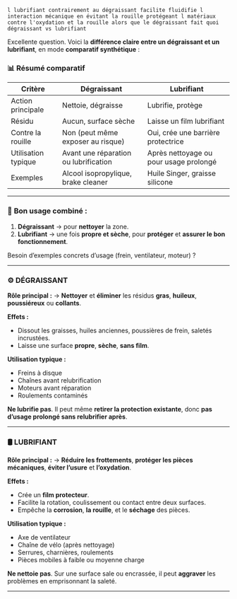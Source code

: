 ```
l lubrifiant contrairement au dégraissant facilite fluidifie l interaction mécanique en évitant la rouille protégeant l matériaux contre l'oxydation et la rouille alors que le dégraissant fait quoi dégraissant vs lubrifiant 
```

Excellente question. Voici la **différence claire entre un dégraissant et un lubrifiant**, en mode **comparatif synthétique** :

### 📊 **Résumé comparatif**

| Critère             | Dégraissant                           | Lubrifiant                             |
| ------------------- | ------------------------------------- | -------------------------------------- |
| Action principale   | Nettoie, dégraisse                    | Lubrifie, protège                      |
| Résidu              | Aucun, surface sèche                  | Laisse un film lubrifiant              |
| Contre la rouille   | Non (peut même exposer au risque)     | Oui, crée une barrière protectrice     |
| Utilisation typique | Avant une réparation ou lubrification | Après nettoyage ou pour usage prolongé |
| Exemples            | Alcool isopropylique, brake cleaner   | Huile Singer, graisse silicone         |

------

### 🔁 **Bon usage combiné :**

1. **Dégraissant** → pour **nettoyer** la zone.
2. **Lubrifiant** → une fois **propre et sèche**, pour **protéger** et **assurer le bon fonctionnement**.

Besoin d’exemples concrets d’usage (frein, ventilateur, moteur) ?

------

### ⚙️ **DÉGRAISSANT**

**Rôle principal :**
 → **Nettoyer** et **éliminer** les résidus **gras**, **huileux**, **poussiéreux** ou **collants**.

**Effets :**

- Dissout les graisses, huiles anciennes, poussières de frein, saletés incrustées.
- Laisse une surface **propre**, **sèche**, **sans film**.

**Utilisation typique :**

- Freins à disque
- Chaînes avant relubrification
- Moteurs avant réparation
- Roulements contaminés

**Ne lubrifie pas**.
 Il peut même **retirer la protection existante**, donc **pas d’usage prolongé sans relubrifier après**.

------

### 🛢️ **LUBRIFIANT**

**Rôle principal :**
 → **Réduire les frottements**, **protéger les pièces mécaniques**, **éviter l’usure** et **l’oxydation**.

**Effets :**

- Crée un **film protecteur**.
- Facilite la rotation, coulissement ou contact entre deux surfaces.
- Empêche la **corrosion**, **la rouille**, et le **séchage** des pièces.

**Utilisation typique :**

- Axe de ventilateur
- Chaîne de vélo (après nettoyage)
- Serrures, charnières, roulements
- Pièces mobiles à faible ou moyenne charge

**Ne nettoie pas**.
 Sur une surface sale ou encrassée, il peut **aggraver** les problèmes en emprisonnant la saleté.

------

